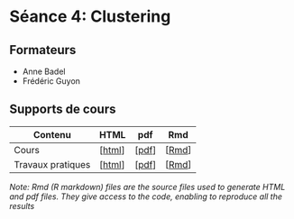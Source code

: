 # Séance 4: Clustering

## Formateurs

- Anne Badel
- Frédéric Guyon

## Supports de cours

| Contenu | HTML | pdf | Rmd |
|-----------------------------|------|-----|-----|
| Cours |  [[html](cours_clustering.html)] |  [[pdf](cours_clustering.pdf)] | [[Rmd](cours_clustering.Rmd)] |
| Travaux pratiques | [[html](TP_clustering.html)]  | [[pdf](TP_clustering.pdf)] | [[Rmd]()] |



*Note: Rmd (R markdown) files are the source files used to generate HTML and pdf files. They give access to the code, enabling to reproduce all the results*
